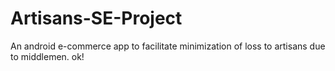 # Artisans-SE-Project
An android e-commerce app to facilitate minimization of loss to artisans due to middlemen. ok!
